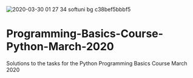 
![2020-03-30 01 27 34 softuni bg c38bef5bbbf5](https://user-images.githubusercontent.com/51271834/77863634-6bbe9100-722c-11ea-8f3c-de45b800e098.jpg)
# Programming-Basics-Course-Python-March-2020
Solutions to the tasks for the Python Programming Basics Course March 2020
